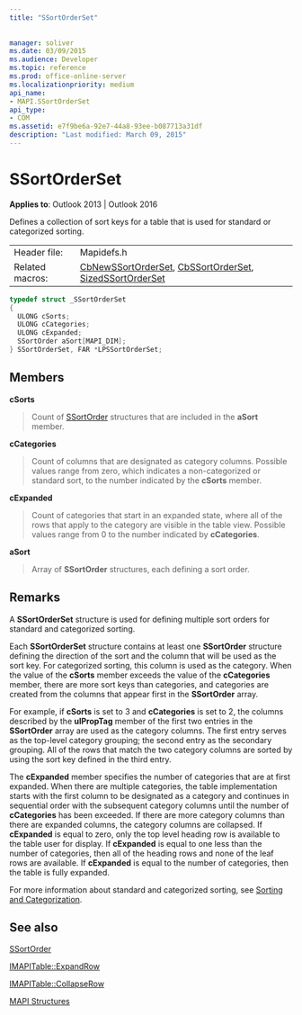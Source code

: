 ```yaml
---
title: "SSortOrderSet"
 
 
manager: soliver
ms.date: 03/09/2015
ms.audience: Developer
ms.topic: reference
ms.prod: office-online-server
ms.localizationpriority: medium
api_name:
- MAPI.SSortOrderSet
api_type:
- COM
ms.assetid: e7f9be6a-92e7-44a8-93ee-b087713a31df
description: "Last modified: March 09, 2015"
---
```


# SSortOrderSet

  
  
**Applies to**: Outlook 2013 | Outlook 2016 
  
Defines a collection of sort keys for a table that is used for standard or categorized sorting.
  
|||
|:-----|:-----|
|Header file:  <br/> |Mapidefs.h  <br/> |
|Related macros:  <br/> |[CbNewSSortOrderSet](cbnewssortorderset.md), [CbSSortOrderSet](cbssortorderset.md), [SizedSSortOrderSet](sizedssortorderset.md) <br/> |
   
```cpp
typedef struct _SSortOrderSet
{
  ULONG cSorts;
  ULONG cCategories;
  ULONG cExpanded;
  SSortOrder aSort[MAPI_DIM];
} SSortOrderSet, FAR *LPSSortOrderSet;

```

## Members

 **cSorts**
  
> Count of [SSortOrder](ssortorder.md) structures that are included in the **aSort** member. 
    
 **cCategories**
  
> Count of columns that are designated as category columns. Possible values range from zero, which indicates a non-categorized or standard sort, to the number indicated by the **cSorts** member. 
    
 **cExpanded**
  
> Count of categories that start in an expanded state, where all of the rows that apply to the category are visible in the table view. Possible values range from 0 to the number indicated by **cCategories**.
    
 **aSort**
  
> Array of **SSortOrder** structures, each defining a sort order. 
    
## Remarks

A **SSortOrderSet** structure is used for defining multiple sort orders for standard and categorized sorting. 
  
Each **SSortOrderSet** structure contains at least one **SSortOrder** structure defining the direction of the sort and the column that will be used as the sort key. For categorized sorting, this column is used as the category. When the value of the **cSorts** member exceeds the value of the **cCategories** member, there are more sort keys than categories, and categories are created from the columns that appear first in the **SSortOrder** array. 
  
For example, if **cSorts** is set to 3 and **cCategories** is set to 2, the columns described by the **ulPropTag** member of the first two entries in the **SSortOrder** array are used as the category columns. The first entry serves as the top-level category grouping; the second entry as the secondary grouping. All of the rows that match the two category columns are sorted by using the sort key defined in the third entry. 
  
The **cExpanded** member specifies the number of categories that are at first expanded. When there are multiple categories, the table implementation starts with the first column to be designated as a category and continues in sequential order with the subsequent category columns until the number of **cCategories** has been exceeded. If there are more category columns than there are expanded columns, the category columns are collapsed. If **cExpanded** is equal to zero, only the top level heading row is available to the table user for display. If **cExpanded** is equal to one less than the number of categories, then all of the heading rows and none of the leaf rows are available. If **cExpanded** is equal to the number of categories, then the table is fully expanded. 
  
For more information about standard and categorized sorting, see [Sorting and Categorization](sorting-and-categorization.md).
  
## See also



[SSortOrder](ssortorder.md)
  
[IMAPITable::ExpandRow](imapitable-expandrow.md)
  
[IMAPITable::CollapseRow](imapitable-collapserow.md)


[MAPI Structures](mapi-structures.md)

